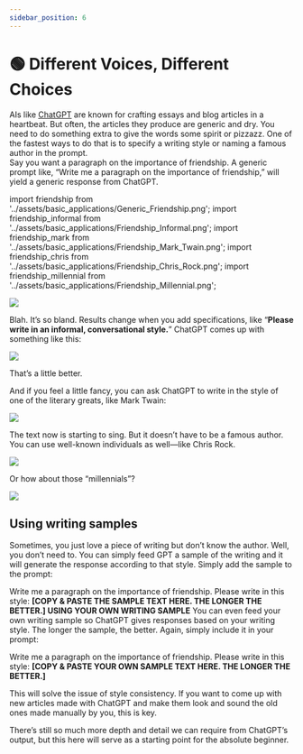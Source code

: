 ```yaml
---
sidebar_position: 6
---
```


# 🟢 Different Voices, Different Choices

AIs like [ChatGPT](https://chat.openai.com/chat) are known for crafting essays and blog articles in a heartbeat. But often, the articles they produce are generic and dry. You need to do something extra to give the words some spirit or pizzazz. 
One of the fastest ways to do that is to specify a writing style or naming a famous author in the prompt.     
Say you want a paragraph on the importance of friendship. 
A generic prompt like, “Write me a paragraph on the importance of friendship,” will yield a generic response from ChatGPT.  

import friendship from '../assets/basic_applications/Generic_Friendship.png';
import friendship_informal from '../assets/basic_applications/Friendship_Informal.png';
import friendship_mark from '../assets/basic_applications/Friendship_Mark_Twain.png';
import friendship_chris from '../assets/basic_applications/Friendship_Chris_Rock.png';
import friendship_millennial from '../assets/basic_applications/Friendship_Millennial.png';


<div style={{textAlign: 'center'}}>
  <img src={friendship} style={{width: "750px"}} />
</div>

Blah. It’s so bland. 
Results change when you add specifications, like “**Please write in an informal, conversational style.**” ChatGPT comes up with something like this:

<div style={{textAlign: 'center'}}>
  <img src={friendship_informal} style={{width: "750px"}} />
</div>

That’s a little better. 

And if you feel a little fancy, you can ask ChatGPT to write in the style of one of the literary greats, like Mark Twain:

<div style={{textAlign: 'center'}}>
  <img src={friendship_mark} style={{width: "750px"}} />
</div>

The text now is starting to sing.
But it doesn’t have to be a famous author. You can use well-known individuals as well—like Chris Rock. 

<div style={{textAlign: 'center'}}>
  <img src={friendship_chris} style={{width: "750px"}} />
</div>

Or how about those “millennials”?

<div style={{textAlign: 'center'}}>
  <img src={friendship_millennial} style={{width: "750px"}} />
</div>

## Using writing samples

Sometimes, you just love a piece of writing but don’t know the author. Well, you don’t need to. You can simply feed GPT a sample of the writing and it will generate the response according to that style. 
Simply add the sample to the prompt:
 
Write me a paragraph on the importance of friendship. Please write in this style: **[COPY & PASTE THE SAMPLE TEXT HERE. THE LONGER THE BETTER.]
USING YOUR OWN WRITING SAMPLE**
You can even feed your own writing sample so ChatGPT gives responses based on your writing style. The longer the sample, the better. 
Again, simply include it in your prompt:

Write me a paragraph on the importance of friendship. Please write in this style: **[COPY & PASTE YOUR OWN SAMPLE TEXT HERE. THE LONGER THE BETTER.]**

This will solve the issue of style consistency. If you want to come up with new articles made with ChatGPT and make them look and sound the old ones made manually by you, this is key. 


There’s still so much more depth and detail we can require from ChatGPT’s output, but this here will serve as a starting point for the absolute beginner.  
